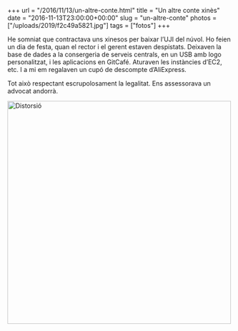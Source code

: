 +++
url = "/2016/11/13/un-altre-conte.html"
title = "Un altre conte xinès"
date = "2016-11-13T23:00:00+00:00"
slug = "un-altre-conte"
photos = ["/uploads/2019/f2c49a5821.jpg"]
tags = ["fotos"]
+++

He somniat que contractava uns xinesos per baixar l’UJI del núvol. Ho feien un dia de festa, quan el rector i el gerent estaven despistats. Deixaven la base de dades a la consergeria de serveis centrals, en un USB amb logo personalitzat, i les aplicacions en GitCafé. Aturaven les instàncies d’EC2, etc. I a mi em regalaven un cupó de descompte d’AliExpress.

Tot això respectant escrupolosament la legalitat. Ens assessorava un advocat andorrà.

<a data-flickr-embed="true" href="https://www.flickr.com/photos/carlesbellver/30652528920/in/dateposted-public/" title="Distorsió"><img src="/uploads/2019/f2c49a5821.jpg" width="500" height="500" alt="Distorsió" /></a><script async="" src="//embedr.flickr.com/assets/client-code.js" charset="utf-8"></script>
